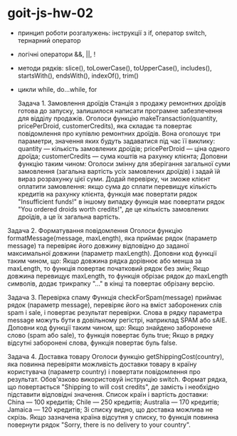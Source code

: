 # goit-js-hw-02
* принцип роботи розгалужень: інструкції з if, оператор switch, тернарний оператор
* логічні оператори &&, ||, !
* методи рядків: slice(), toLowerCase(), toUpperCase(), includes(), startsWith(), endsWith(), indexOf(), trim()
* цикли while, do…while, for

  Задача 1. Замовлення дроїдів
  Станція з продажу ремонтних дроїдів готова до запуску, залишилося написати програмне забезпечення для відділу продажів.
Оголоси функцію makeTransaction(quantity, pricePerDroid, customerCredits), яка складає та повертає повідомлення про купівлю ремонтних дроїдів.
Вона оголошує три параметри, значення яких будуть задаватися під час її виклику:
  quantity — кількість замовлених дроїдів;
  pricePerDroid — ціна одного дроїда;
  customerCredits — сума коштів на рахунку клієнта;
Доповни функцію таким чином:
  Оголоси змінну для зберігання загальної суми замовлення (загальна вартість усіх замовлених дроїдів) і задай їй вираз розрахунку цієї суми.
Додай перевірку, чи зможе клієнт оплатити замовлення:
  якщо сума до сплати перевищує кількість кредитів на рахунку клієнта, функція має повертати рядок "Insufficient funds!"
  в іншому випадку функція має повертати рядок "You ordered <quantity> droids worth <totalPrice> credits!", де
    <quantity> це кількість замовлених дроїдів,
  а <totalPrice> це їх загальна вартість.

Задача 2. Форматування повідомлення
  Оголоси функцію formatMessage(message, maxLength), яка приймає рядок (параметр message) та перевіряє його довжину відповідно до заданої максимальної довжини (параметр maxLength).
Доповни код функції таким чином, що:
  Якщо довжина рядка дорівнює або менша за maxLength, то функція повертає початковий рядок без змін;
  Якщо довжина перевищує maxLength, то функція обрізає рядок до maxLength символів, додає трикрапку "..." в кінці та повертає обрізану версію.

Задача 3. Перевірка спаму
  Функція checkForSpam(message) приймає рядок (параметр message), перевіряє його на вміст заборонених слів spam і sale, і повертає результат перевірки. Слова в рядку параметра message можуть бути в довільному регістрі, наприклад SPAM або sAlE.
Доповни код функції таким чином, що:
  Якщо знайдено заборонене слово (spam або sale), то функція повертає буль true;
  Якщо в рядку відсутні заборонені слова, функція повертає буль false.

Задача 4. Доставка товару
  Оголоси функцію getShippingCost(country), яка повинна перевіряти можливість доставки товару в країну користувача (параметр country) і повертати повідомлення про результат. Обов'язково використовуй інструкцію switch.
  Формат рядка, що повертається "Shipping to <country> will cost <price> credits", де замість <country> і <price> необхідно підставити відповідні значення.
Список країн і вартість доставки:  
  China — 100 кредитів;
  Chile — 250 кредитів;
  Australia — 170 кредитів;
  Jamaica — 120 кредитів;
Зі списку видно, що доставка можлива не скрізь. Якщо зазначена країна відсутня у списку, то функція повинна повернути рядок "Sorry, there is no delivery to your country".


